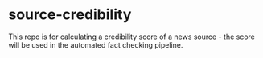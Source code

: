 # source-credibility
 This repo is for calculating a credibility score of a news source - the score will be used in the automated fact checking pipeline. 
